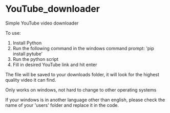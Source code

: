 # YouTube_downloader
Simple YouTube video downloader

To use:
1. Install Python
2. Run the following command in the windows command prompt: 'pip install pytube'
3. Run the python script
4. Fill in desired YouTube link and hit enter

The file will be saved to your downloads folder, it will look for the highest quality video it can find.

Only works on windows, not hard to change to other operating systems

If your windows is in another language other than english, please check the name of your 'users' folder and replace it in the code.